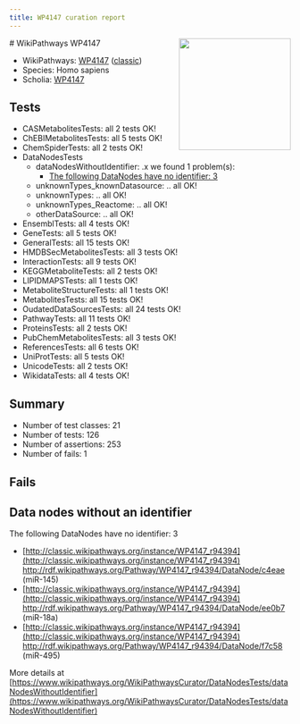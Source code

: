 ```yaml
---
title: WP4147 curation report
---
```


<img style="float: right; width: 200px" src="https://upload.wikimedia.org/wikipedia/commons/thumb/8/83/Wplogo_with_text_500.png/640px-Wplogo_with_text_500.png" />
# WikiPathways WP4147

* WikiPathways: [WP4147](https://wikipathways.org/pathways/WP4147) ([classic](https://classic.wikipathways.org/instance/WP4147))
* Species: Homo sapiens
* Scholia: [WP4147](https://scholia.toolforge.org/wikipathways/WP4147)
## Tests
* CASMetabolitesTests: all 2 tests OK!
* ChEBIMetabolitesTests: all 5 tests OK!
* ChemSpiderTests: all 2 tests OK!
* DataNodesTests
    * dataNodesWithoutIdentifier: .x we found 1 problem(s):
        * [The following DataNodes have no identifier: 3](#d2d32fa2)
    * unknownTypes_knownDatasource: .. all OK!
    * unknownTypes: .. all OK!
    * unknownTypes_Reactome: .. all OK!
    * otherDataSource: .. all OK!
* EnsemblTests: all 4 tests OK!
* GeneTests: all 5 tests OK!
* GeneralTests: all 15 tests OK!
* HMDBSecMetabolitesTests: all 3 tests OK!
* InteractionTests: all 9 tests OK!
* KEGGMetaboliteTests: all 2 tests OK!
* LIPIDMAPSTests: all 1 tests OK!
* MetaboliteStructureTests: all 1 tests OK!
* MetabolitesTests: all 15 tests OK!
* OudatedDataSourcesTests: all 24 tests OK!
* PathwayTests: all 11 tests OK!
* ProteinsTests: all 2 tests OK!
* PubChemMetabolitesTests: all 3 tests OK!
* ReferencesTests: all 6 tests OK!
* UniProtTests: all 5 tests OK!
* UnicodeTests: all 2 tests OK!
* WikidataTests: all 4 tests OK!


## Summary

* Number of test classes: 21
* Number of tests: 126
* Number of assertions: 253
* Number of fails: 1

## Fails

<a name="d2d32fa2" />

## Data nodes without an identifier

The following DataNodes have no identifier: 3

* [http://classic.wikipathways.org/instance/WP4147_r94394](http://classic.wikipathways.org/instance/WP4147_r94394) http://rdf.wikipathways.org/Pathway/WP4147_r94394/DataNode/c4eae (miR-145)
* [http://classic.wikipathways.org/instance/WP4147_r94394](http://classic.wikipathways.org/instance/WP4147_r94394) http://rdf.wikipathways.org/Pathway/WP4147_r94394/DataNode/ee0b7 (miR-18a)
* [http://classic.wikipathways.org/instance/WP4147_r94394](http://classic.wikipathways.org/instance/WP4147_r94394) http://rdf.wikipathways.org/Pathway/WP4147_r94394/DataNode/f7c58 (miR-495)


More details at [https://www.wikipathways.org/WikiPathwaysCurator/DataNodesTests/dataNodesWithoutIdentifier](https://www.wikipathways.org/WikiPathwaysCurator/DataNodesTests/dataNodesWithoutIdentifier)

